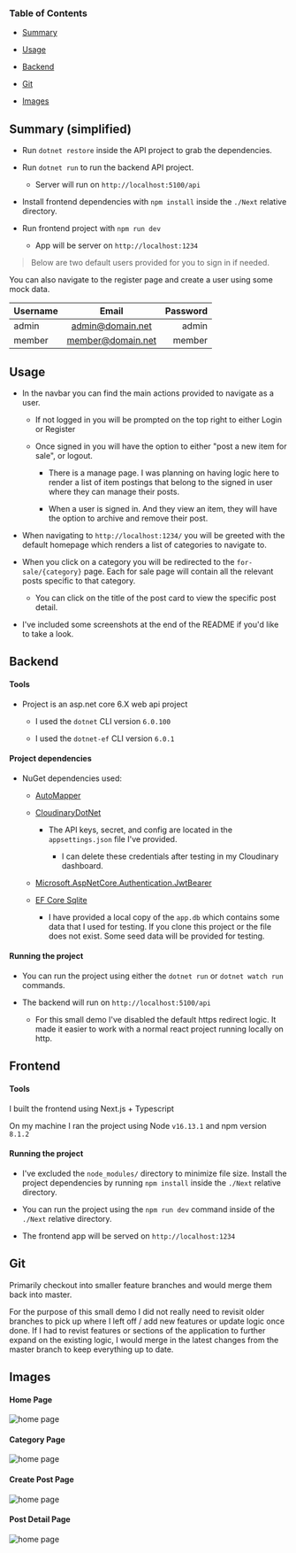 ### Table of Contents

- [Summary](##summary)

- [Usage](##usage)

- [Backend](##backend)

- [Git](##git)

- [Images](##images)

## Summary (simplified)

- Run `dotnet restore` inside the API project to grab the dependencies.

- Run `dotnet run` to run the backend API project.

  - Server will run on `http://localhost:5100/api`

- Install frontend dependencies with `npm install` inside the `./Next` relative directory.

- Run frontend project with `npm run dev`

  - App will be server on `http://localhost:1234`

> Below are two default users provided for you to sign in if needed.

You can also navigate to the register page and create a user using some mock data.

| Username |       Email       | Password |
| -------- | :---------------: | -------: |
| admin    | admin@domain.net  |    admin |
| member   | member@domain.net |   member |

## Usage

- In the navbar you can find the main actions provided to navigate as a user.

  - If not logged in you will be prompted on the top right to either Login or Register

  - Once signed in you will have the option to either "post a new item for sale", or logout.

    - There is a manage page. I was planning on having logic here to render a list of item postings that belong to the signed in user where they can manage their posts.

    - When a user is signed in. And they view an item, they will have the option to archive and remove their post.

- When navigating to `http://localhost:1234/` you will be greeted with the default homepage which renders a list of categories to navigate to.

- When you click on a category you will be redirected to the `for-sale/{category}` page. Each for sale page will contain all the relevant posts specific to that category.

  - You can click on the title of the post card to view the specific post detail.

- I've included some screenshots at the end of the README if you'd like to take a look.

## Backend

#### Tools

- Project is an asp.net core 6.X web api project

  - I used the `dotnet` CLI version `6.0.100`

  - I used the `dotnet-ef` CLI version `6.0.1`

#### Project dependencies

- NuGet dependencies used:

  - [AutoMapper](https://www.nuget.org/packages/AutoMapper.Extensions.Microsoft.DependencyInjection/)

  - [CloudinaryDotNet](https://www.nuget.org/packages/CloudinaryDotNet/)

    - The API keys, secret, and config are located in the `appsettings.json` file I've provided.

      - I can delete these credentials after testing in my Cloudinary dashboard.

  - [Microsoft.AspNetCore.Authentication.JwtBearer](https://www.nuget.org/packages/Microsoft.AspNetCore.Authentication.JwtBearer/)

  - [EF Core Sqlite](https://www.nuget.org/packages/Microsoft.EntityFrameworkCore.Sqlite/)

    - I have provided a local copy of the `app.db` which contains some data that I used for testing. If you clone this project or the file does not exist. Some seed data will be provided for testing.

#### Running the project

- You can run the project using either the `dotnet run` or `dotnet watch run` commands.

- The backend will run on `http://localhost:5100/api`

  - For this small demo I've disabled the default https redirect logic. It made it easier to work with a normal react project running locally on http.

## Frontend

#### Tools

I built the frontend using Next.js + Typescript

On my machine I ran the project using Node `v16.13.1` and npm version `8.1.2`

#### Running the project

- I've excluded the `node_modules/` directory to minimize file size. Install the project dependencies by running `npm install` inside the `./Next` relative directory.

- You can run the project using the `npm run dev` command inside of the `./Next` relative directory.

- The frontend app will be served on `http://localhost:1234`

## Git

Primarily checkout into smaller feature branches and would merge them back into master.

For the purpose of this small demo I did not really need to revisit older branches to pick up where I left off / add new features or update logic once done. If I had to revist features or sections of the application to further expand on the existing logic, I would merge in the latest changes from the master branch to keep everything up to date.

## Images

#### Home Page

![home page](./img/home_page.png)

#### Category Page

![home page](./img/category_page.png)

#### Create Post Page

![home page](./img/create_post_page.png)

#### Post Detail Page

![home page](./img/post_detail.png)
